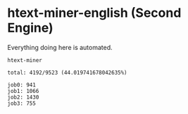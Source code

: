 # htext-miner-english (Second Engine)

Everything doing here is automated.

```
htext-miner

total: 4192/9523 (44.019741678042635%)

job0: 941
job1: 1066
job2: 1430
job3: 755
```
